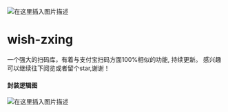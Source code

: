 ![在这里插入图片描述](https://github.com/ailiwean/wish-zxing/blob/master/img/156148478686838.png?raw=true)
#  wish-zxing
 一个强大的扫码库，有着与支付宝扫码方面100%相似的功能, 持续更新。  感兴趣可以继续往下阅览或者留个star,谢谢！
#### 封装逻辑图
![在这里插入图片描述](https://github.com/ailiwean/wish-zxing/blob/master/img/luoji.png?raw=true)
